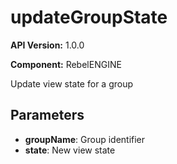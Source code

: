 # updateGroupState

**API Version:** 1.0.0

**Component:** RebelENGINE

Update view state for a group

## Parameters

- **groupName**: Group identifier
- **state**: New view state

